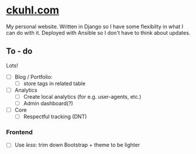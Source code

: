 # [ckuhl.com](https://ckuhl.com/)
My personal website. Written in Django so I have some flexibilty in what I can
do with it. Deployed with Ansible so I don't have to think about updates.

## To - do

Lots!

- [ ] Blog / Portfolio:
  - [ ] store tags in related table
- [ ] Analytics
  - [ ] Create local analytics (for e.g. user-agents, etc.)
  - [ ] Admin dashboard(?)
- [ ] Core
  - [ ] Respectful tracking (DNT)

### Frontend
- [ ] Use _less_: trim down Bootstrap + theme to be lighter
